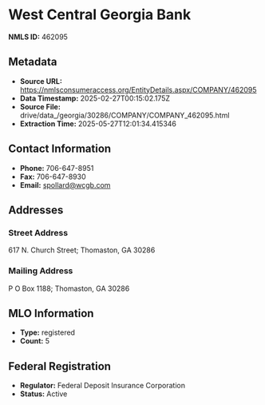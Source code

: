 # West Central Georgia Bank

**NMLS ID:** 462095

## Metadata
- **Source URL:** https://nmlsconsumeraccess.org/EntityDetails.aspx/COMPANY/462095
- **Data Timestamp:** 2025-02-27T00:15:02.175Z
- **Source File:** drive/data_/georgia/30286/COMPANY/COMPANY_462095.html
- **Extraction Time:** 2025-05-27T12:01:34.415346

## Contact Information
- **Phone:** 706-647-8951
- **Fax:** 706-647-8930
- **Email:** spollard@wcgb.com

## Addresses
### Street Address
617 N. Church Street; Thomaston, GA 30286

### Mailing Address
P O Box 1188; Thomaston, GA 30286

## MLO Information
- **Type:** registered
- **Count:** 5

## Federal Registration
- **Regulator:** Federal Deposit Insurance Corporation
- **Status:** Active
